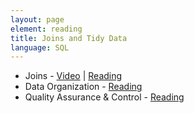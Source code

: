 ```yaml
---
layout: page
element: reading
title: Joins and Tidy Data
language: SQL
---
```


* Joins - [Video](https://www.youtube.com/watch?v=79EBoVPUzkE) \| [Reading](http://www.datacarpentry.org/sql-ecology-lesson/03-sql-joins-aliases.html)
* Data Organization - [Reading](http://kbroman.org/dataorg/)
* Quality Assurance & Control - [Reading](http://www.datacarpentry.org/spreadsheet-ecology-lesson/04-quality-control.html)

